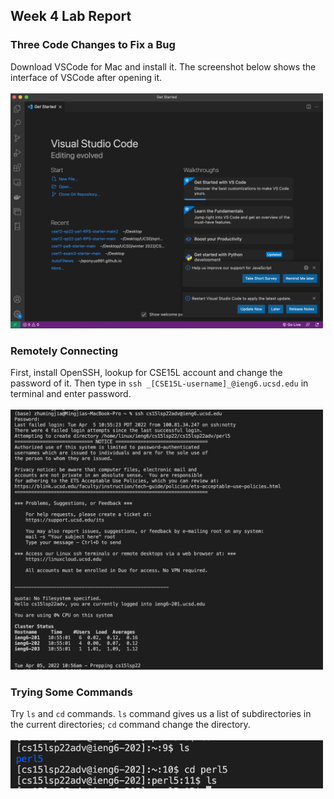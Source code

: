 ## Week 4 Lab Report

### Three Code Changes to Fix a Bug

Download VSCode for Mac and install it. The screenshot below shows the interface of VSCode after opening it.
<br/><br/>
<img src="lab-report-1-images/install_vscode.png" width="500" />

### Remotely Connecting

First, install OpenSSH, lookup for CSE15L account and change the password of it. Then type in `ssh _[CSE15L-username]_@ieng6.ucsd.edu` in terminal and enter password. 
<br/><br/>
<img src="lab-report-1-images/remote_connection.png" width="500" />

### Trying Some Commands

Try `ls` and `cd` commands. `ls` command gives us a list of subdirectories in the current directories; `cd` command change the directory.
<br/><br/>
<img src="lab-report-1-images/try_commands.png" width="500" />

